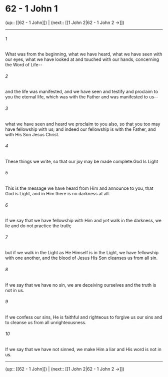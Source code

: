 # 62 - 1 John 1

(up:: [[62 - 1 John]]) | (next:: [[1 John 2|62 - 1 John 2 →]])

***


###### 1 
What was from the beginning, what we have heard, what we have seen with our eyes, what we have looked at and touched with our hands, concerning the Word of Life-- 

###### 2 
and the life was manifested, and we have seen and testify and proclaim to you the eternal life, which was with the Father and was manifested to us-- 

###### 3 
what we have seen and heard we proclaim to you also, so that you too may have fellowship with us; and indeed our fellowship is with the Father, and with His Son Jesus Christ. 

###### 4 
These things we write, so that our joy may be made complete.God Is Light 

###### 5 
This is the message we have heard from Him and announce to you, that God is Light, and in Him there is no darkness at all. 

###### 6 
If we say that we have fellowship with Him and _yet_ walk in the darkness, we lie and do not practice the truth; 

###### 7 
but if we walk in the Light as He Himself is in the Light, we have fellowship with one another, and the blood of Jesus His Son cleanses us from all sin. 

###### 8 
If we say that we have no sin, we are deceiving ourselves and the truth is not in us. 

###### 9 
If we confess our sins, He is faithful and righteous to forgive us our sins and to cleanse us from all unrighteousness. 

###### 10 
If we say that we have not sinned, we make Him a liar and His word is not in us.

***

(up:: [[62 - 1 John]]) | (next:: [[1 John 2|62 - 1 John 2 →]])
